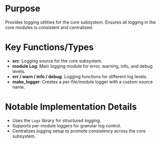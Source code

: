 # Purpose
Provides logging utilities for the core subsystem. Ensures all logging in the core modules is consistent and centralized.

# Key Functions/Types
- **src**: Logging source for the core subsystem.
- **module Log**: Main logging module for error, warning, info, and debug levels.
- **err / warn / info / debug**: Logging functions for different log levels.
- **make_logger**: Creates a per-file/module logger with a custom source name.

# Notable Implementation Details
- Uses the `Logs` library for structured logging.
- Supports per-module loggers for granular log control.
- Centralizes logging setup to promote consistency across the core subsystem.
